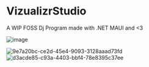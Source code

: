 # VizualizrStudio
A WIP FOSS Dj Program made with .NET MAUI and <3

![image](https://github.com/user-attachments/assets/ca84d3b2-6946-4471-8740-51be4ab325ce)

![9e7a20bc-ce2d-45e4-9093-3128aaad73fd](https://github.com/user-attachments/assets/f550ac04-fcf4-4c4e-9fbe-be8ed5b33fd7)
![d3acde85-c93a-4403-bbf4-78e8395c37ee](https://github.com/user-attachments/assets/a39d6372-fc90-43a0-ae22-28b702bae367)
